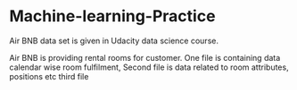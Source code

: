 # Machine-learning-Practice

Air BNB data set is given  in Udacity data science course.

Air BNB is providing rental rooms for customer.  One file is containing  data calendar wise room fulfilment, Second file is data related to room attributes, positions  etc
third file 
